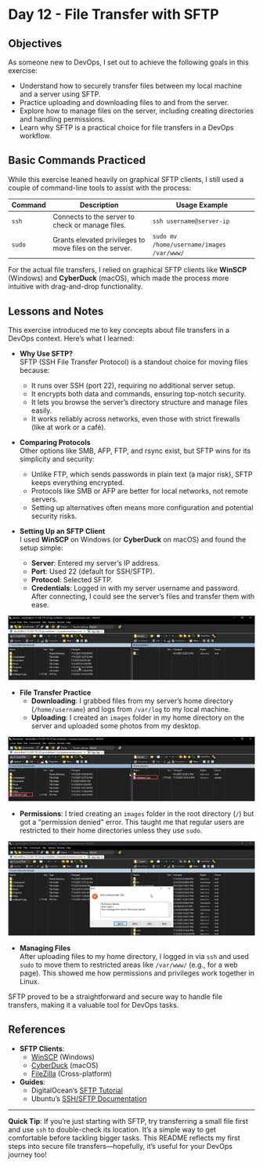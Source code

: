 # Day 12 - File Transfer with SFTP

## Objectives

As someone new to DevOps, I set out to achieve the following goals in this exercise:

- Understand how to securely transfer files between my local machine and a server using SFTP.
- Practice uploading and downloading files to and from the server.
- Explore how to manage files on the server, including creating directories and handling permissions.
- Learn why SFTP is a practical choice for file transfers in a DevOps workflow.

## Basic Commands Practiced

While this exercise leaned heavily on graphical SFTP clients, I still used a couple of command-line tools to assist with the process:

| Command       | Description                                           | Usage Example                                      |
|---------------|-------------------------------------------------------|----------------------------------------------------|
| `ssh`         | Connects to the server to check or manage files.      | `ssh username@server-ip`                           |
| `sudo`        | Grants elevated privileges to move files on the server. | `sudo mv /home/username/images /var/www/`        |

For the actual file transfers, I relied on graphical SFTP clients like **WinSCP** (Windows) and **CyberDuck** (macOS), which made the process more intuitive with drag-and-drop functionality.

## Lessons and Notes

This exercise introduced me to key concepts about file transfers in a DevOps context. Here’s what I learned:

- **Why Use SFTP?**  
  SFTP (SSH File Transfer Protocol) is a standout choice for moving files because:
  - It runs over SSH (port 22), requiring no additional server setup.
  - It encrypts both data and commands, ensuring top-notch security.
  - It lets you browse the server’s directory structure and manage files easily.
  - It works reliably across networks, even those with strict firewalls (like at work or a café).

- **Comparing Protocols**  
  Other options like SMB, AFP, FTP, and rsync exist, but SFTP wins for its simplicity and security:
  - Unlike FTP, which sends passwords in plain text (a major risk), SFTP keeps everything encrypted.
  - Protocols like SMB or AFP are better for local networks, not remote servers.
  - Setting up alternatives often means more configuration and potential security risks.

- **Setting Up an SFTP Client**  
  I used **WinSCP** on Windows (or **CyberDuck** on macOS) and found the setup simple:
  - **Server**: Entered my server’s IP address.
  - **Port**: Used 22 (default for SSH/SFTP).
  - **Protocol**: Selected SFTP.
  - **Credentials**: Logged in with my server username and password.  
  After connecting, I could see the server’s files and transfer them with ease.

![Login SFTP](/screenshots/day-12/sftp-login.png)

- **File Transfer Practice**  
  - **Downloading**: I grabbed files from my server’s home directory (`/home/username`) and logs from `/var/log` to my local machine.
  - **Uploading**: I created an `images` folder in my home directory on the server and uploaded some photos from my desktop.

![Upload image](/screenshots/day-12/copy-file.png)

  - **Permissions**: I tried creating an `images` folder in the root directory (`/`) but got a “permission denied” error. This taught me that regular users are restricted to their home directories unless they use `sudo`.

![Fail to create directory](/screenshots/day-12/fail-to-create-directory-in-root.png)

- **Managing Files**  
  After uploading files to my home directory, I logged in via `ssh` and used `sudo` to move them to restricted areas like `/var/www/` (e.g., for a web page). This showed me how permissions and privileges work together in Linux.

SFTP proved to be a straightforward and secure way to handle file transfers, making it a valuable tool for DevOps tasks.

## References

- **SFTP Clients**:
  - [WinSCP](https://winscp.net/) (Windows)
  - [CyberDuck](https://cyberduck.io/) (macOS)
  - [FileZilla](https://filezilla-project.org/) (Cross-platform)
- **Guides**:
  - DigitalOcean’s [SFTP Tutorial](https://www.digitalocean.com/community/tutorials/how-to-use-sftp-to-securely-transfer-files-with-a-remote-server)
  - Ubuntu’s [SSH/SFTP Documentation](https://help.ubuntu.com/community/SSH/OpenSSH/Configuring)

---

**Quick Tip**: If you’re just starting with SFTP, try transferring a small file first and use `ssh` to double-check its location. It’s a simple way to get comfortable before tackling bigger tasks. This README reflects my first steps into secure file transfers—hopefully, it’s useful for your DevOps journey too!
